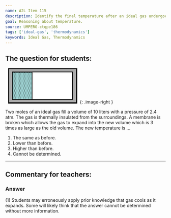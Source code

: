 ```yaml
---
name: A2L Item 115
description: Identify the final temperature after an ideal gas undergoes a free expansion.
goal: Reasoning about temperature.
source: UMPERG-ctqpe186
tags: ['ideal-gas', 'thermodynamics']
keywords: Ideal Gas, Thermodynamics
---
```


## The question for students:

![Item115_fig1.gif](../images/Item115_fig1.gif){: .image-right } 

Two moles of an ideal gas fill a volume of 10 liters with a pressure of
2.4 atm.  The gas is thermally insulated from the surroundings.  A
membrane is broken which allows the gas to expand into the new volume
which is 3 times as large as the old volume.  The new temperature is ...

1. The same as before.
2. Lower than before.
3. Higher than before.
4. Cannot be determined.


<hr/>

## Commentary for teachers:

### Answer

(1) Students may erroneously apply prior knowledge that gas cools as it
expands. Some will likely think that the answer cannot be determined
without more information.

